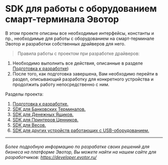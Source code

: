 # SDK для работы с оборудованием смарт-терминала Эвотор


В этом проекте описаны все необходимые интерфейсы, константы и пр., необходимые для работы с оборудованием на смарт-терминале Эвотор и разработки собственных драйверов для него.

>Правила работы с проектом при разработке драйверов:  
1. Необходимо выполнить все действия, описанные в разделе  [Подготовка к разработке](https://github.com/Draudr/device-drivers/blob/master/Preparation_for_development.md))
2. После того, как подготовка завершена, Вам необходимо перейти в раздел, описывающий разработку для конкретного устройства и продолжить работу непосредственно с ним.  

Разделы проекта:

1. [Подготовка к разработке.](https://github.com/Draudr/device-drivers/blob/master/Preparation_for_development.md)
2. [SDK для Банковских Терминалов.](https://github.com/Draudr/device-drivers/blob/master/README_PinPad.md)
3. [SDK для Денежных Ящиков.]()
4. [SDK для Принтеров Ценников.]()
5. [SDK для Весов.](https://github.com/Draudr/device-drivers/blob/master/README_Scales)  
6. [SDK для других устройств работающих с USB-оборудованием.]()
-----
###### Более подробную информацию по разрабатке своих решений для бизнеса на платформе Эвотор, Вы можете найти на нашем сайте для разработчиков: https://developer.evotor.ru/

